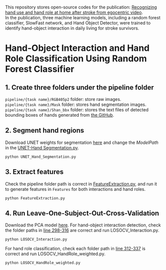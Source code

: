 This repository stores open-source codes for the publication: [Recognizing hand use and hand role at home after stroke from egocentric video](https://journals.plos.org/digitalhealth/article?id=10.1371/journal.pdig.0000361).  
In the publication, three machine learning models, including a random forest classifier, SlowFast network, and Hand Object Detector, were trained to identify hand-object interaction in daily living for stroke survivors.  

# Hand-Object Interaction and Hand Role Classification Using Random Forest Classifier  
## 1. Create three folders under the pipeline folder
`pipeline/{task name}/RGB405p2` folder: store raw images.  
`pipeline/{task name}/Mask` folder: stores hand segmentation images.  
`pipeline/{task name}/Shan_bbx` folder: stores the text files of detected bounding boxes of hands generated from [the GitHub](https://github.com/mft2023/hand-object-detector).  

## 2. Segment hand regions
Download UNET weights for segmentation [here](https://drive.google.com/drive/folders/149ZD2eIGfj0Z4Crf4vAhN4Vu5URR70i4?usp=sharing) and change the _ModelPath_ in the [UNET-Hand Segmentation.py](https://github.com/mft2023/Random-Forest-Classifier/blob/main/UNET-Hand%20Segmentation.py).
```
python UNET_Hand_Segmentation.py
```
## 3. Extract features  
Check the pipeline folder path is correct in [FeatureExtraction.py](https://github.com/mft2023/main/blob/Rondom-Forest-Classifier/FeatureExtraction.py), and run it to generate features in `Features` for both interactions and hand roles.
```
python FeatureExtraction.py
```
## 4. Run Leave-One-Subject-Out-Cross-Validation
Download the PCA model [here]().
For hand-object interaction detection, check the folder paths in [line 298-316](https://github.com/mft2023/Random-Forest-Classifier/blob/ec97f33b6e85b64076c96f30b744f1ad7df7df60/LOSOCV_Interaction.py#L298C1-L298C1) are correct and run LOSOCV_Interaction.py.
```
python LOSOCV_Interaction.py
```
For hand role classification, check each folder path in [line 312-337](https://github.com/mft2023/Random-Forest-Classifier/blob/ec97f33b6e85b64076c96f30b744f1ad7df7df60/LOSOCV_HandRole_weighted.py#L312C1-L312C1) is correct and run LOSOCV_HandRole_weighted.py.
```
python LOSOCV_HandRole_weighted.py
```

